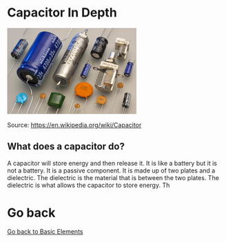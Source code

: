 # Capacitor In Depth

<img src="../../assets/Capacitors.jpg" width="300px">

Source: https://en.wikipedia.org/wiki/Capacitor

## What does a capacitor do?
A capacitor will store energy and then release it. It is like a battery but it is not a battery. It is a passive component. It is made up of two plates and a dielectric. The dielectric is the material that is between the two plates. The dielectric is what allows the capacitor to store energy. Th



# Go back
[Go back to Basic Elements](/circuit%20elements/Basic-Elements.md)